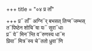 +++
title = "०४ प्र ताँ"

+++
प्र᳓ ताँ᳓ अग्नि᳓र् बभसत् तिग्म᳓जम्भस्  
त᳓पिष्ठेन शोचि᳓षा यः᳓ सुरा᳓धाः  
प्र᳓ ये᳓ मिन᳓न्ति व᳓रुणस्य धा᳓म  
प्रिया᳓ मित्र᳓स्य चे᳓ततो ध्रुवा᳓णि